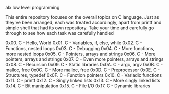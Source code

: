 alx low level programming

This entire repository focuses on the overall topics on C language.
Just as they've been arranged, each was treated accordingly, apart from printf and simple shell
that had its own repository. 
Take your time and carefully go through to see how each task was carefully handled





 

0x00. C - Hello, World
0x01. C - Variables, if, else, while
0x02. C - Functions, nested loops
0x03. C - Debugging
0x04. C - More functions, more nested loops
0x05. C - Pointers, arrays and strings
0x06. C - More pointers, arrays and strings
0x07. C - Even more pointers, arrays and strings
0x08. C - Recursion
0x09. C - Static libraries
0x0A. C - argc, argv
0x0B. C - malloc, free
0x0C. C - More malloc, free
0x0D. C - Preprocessor
0x0E. C - Structures, typedef
0x0F. C - Function pointers
0x10. C - Variadic functions
0x11. C - printf
0x12. C - Singly linked lists
0x13. C - More singly linked lists
0x14. C - Bit manipulation
0x15. C - File I/O
0x17. C - Dynamic libraries 